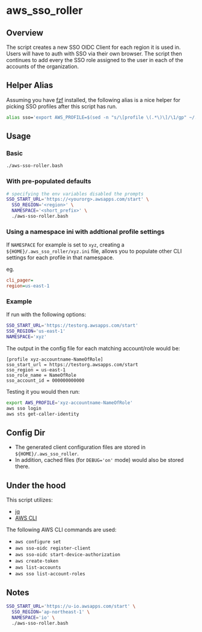 # aws_sso_roller

## Overview

The script creates a new SSO OIDC Client for each region it is used in.  Users
will have to auth with SSO via their own browser.  The script then continues
to add every the SSO role assigned to the user in each of the accounts of the
organization.

## Helper Alias

Assuming you have [fzf](https://github.com/junegunn/fzf) installed, the following
alias is a nice helper for picking SSO profiles after this script has run.

```bash
alias sso='export AWS_PROFILE=$(sed -n "s/\[profile \(.*\)\]/\1/gp" ~/.aws/config | fzf)'
```

## Usage

### Basic
```bash
./aws-sso-roller.bash
```

### With pre-populated defaults
```bash
# specifying the env variables disabled the prompts
SSO_START_URL='https://<yourorg>.awsapps.com/start' \
  SSO_REGION='<region>' \
  NAMESPACE='<short_prefix>' \
  ./aws-sso-roller.bash
```

### Using a namespace ini with addtional profile settings

If `NAMESPACE` for example is set to `xyz`, creating a `${HOME}/.aws_sso_roller/xyz.ini`
file, allows you to populate other CLI settings for each profile in that namespace.

eg.
```ini
cli_pager=
region=us-east-1
```

### Example

If run with the following options:

```bash
SSO_START_URL='https://testorg.awsapps.com/start'
SSO_REGION='us-east-1'
NAMESPACE='xyz'
```

The output in the config file for each matching account/role would be:

```config
[profile xyz-accountname-NameOfRole]
sso_start_url = https://testorg.awsapps.com/start
sso_region = us-east-1
sso_role_name = NameOfRole
sso_account_id = 000000000000
```

Testing it you would then run:

```bash
export AWS_PROFILE='xyz-accountname-NameOfRole'
aws sso login
aws sts get-caller-identity
```

## Config Dir

- The generated client configuration files are stored in `${HOME}/.aws_sso_roller`.
- In addition, cached files (for `DEBUG='on'` mode) would also be stored there.

## Under the hood

This script utilizes:
- [jq](https://github.com/stedolan/jq)
- [AWS CLI](https://docs.aws.amazon.com/cli/latest/userguide/getting-started-install.html)

The following AWS CLI commands are used:
- `aws configure set`
- `aws sso-oidc register-client`
- `aws sso-oidc start-device-authorization`
- `aws create-token`
- `aws list-accounts`
- `aws sso list-account-roles`

## Notes

```bash
SSO_START_URL='https://u-io.awsapps.com/start' \
  SSO_REGION='ap-northeast-1' \
  NAMESPACE='io' \
  ./aws-sso-roller.bash
```
